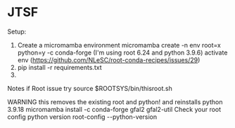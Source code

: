 # JTSF

Setup:
1) Create a micromamba environment 
micromamba create -n env root=x python=y -c conda-forge (I'm using root 6.24 and python 3.9.6)
activate env (https://github.com/NLeSC/root-conda-recipes/issues/29)
3) pip install -r requirements.txt
4)

Notes
if Root issue
try source $ROOTSYS/bin/thisroot.sh

WARNING this removes the existing root and python! and reinstalls python 3.9.18
micromamba install -c conda-forge gfal2 gfal2-util
Check your root config python version
root-config --python-version

